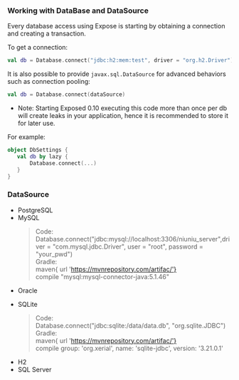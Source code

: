 ### Working with DataBase and DataSource
Every database access using Expose is starting by obtaining a connection and creating a transaction.  

To get a connection:

```kotlin
val db = Database.connect("jdbc:h2:mem:test", driver = "org.h2.Driver")
```

It is also possible to provide `javax.sql.DataSource` for advanced behaviors such as connection pooling:
```kotlin
val db = Database.connect(dataSource)
```

* Note: Starting Exposed 0.10 executing this code more than once per db will create leaks in your application, hence it is recommended to store it for later use.

For example:

```kotlin
object DbSettings {
   val db by lazy { 
       Database.connect(...)
   }
}
```

### DataSource

* PostgreSQL
* MySQL
    > Code:  
    > Database.connect("jdbc:mysql://localhost:3306/niuniu_server",driver = "com.mysql.jdbc.Driver", user = "root", password = "your_pwd")  
    > Gradle:  
    > maven{ url 'https://mvnrepository.com/artifac/'}  
    > compile "mysql:mysql-connector-java:5.1.46"  
* Oracle
+ SQLite  
    > Code:  
    > Database.connect("jdbc:sqlite:/data/data.db", "org.sqlite.JDBC")  
    > Gradle:  
    > maven{ url 'https://mvnrepository.com/artifac/'}  
    > compile group: 'org.xerial', name: 'sqlite-jdbc', version: '3.21.0.1'  
* H2
* SQL Server